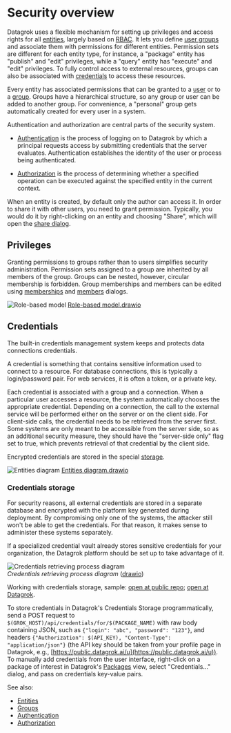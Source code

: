 <!-- TITLE: Security -->
<!-- SUBTITLE: -->

# Security overview

Datagrok uses a flexible mechanism for setting up privileges and access rights for all [entities](../overview/objects.md),
largely based on [RBAC](https://en.wikipedia.org/wiki/Role-based_access_control). 
It lets you define [user groups](../govern/group.md) and associate them 
with permissions for different entities. Permission sets are different for each entity type, for instance, a 
"package" entity has "publish" and "edit" privileges, while a "query" entity has "execute" and "edit" privileges.
To fully control access to external resources, groups can also be associated with 
[credentials](#credentials) to access these resources.  

Every entity has associated permissions that can be granted to a [user](user.md) or to a [group](../govern/group.md).
Groups have a hierarchical structure, so any group or user can be added to another group.
For convenience, a "personal" group gets automatically created for every user in a system.

Authentication and authorization are central parts of the security system.

* [Authentication](authentication.md) is the process of logging on to Datagrok by which a principal 
requests access by submitting credentials that the server evaluates. Authentication establishes the 
identity of the user or process being authenticated.

* [Authorization](authorization.md) is the process of determining whether a specified operation can be executed
against the specified entity in the current context.

When an entity is created, by default only the author can access it. In order to share it with other
users, you need to grant permission. Typically, you would do it by right-clicking on an entity and
choosing "Share", which will open the [share dialog](../collaborate/sharing.md).

## Privileges

Granting permissions to groups rather than to users simplifies security administration. 
Permission sets assigned to a group are inherited by all members of the group. Groups can be nested, however, 
circular membership is forbidden. Group memberships and members can be edited using 
[memberships](edit-group-memberships.md) and [members](edit-group-members.md) dialogs.

![Role-based model](../uploads/security/role-based-model.png "Role-based model")
[Role-based model.drawio](../uploads/security/role-based-model.drawio)

## Credentials

The built-in credentials management system keeps and protects data connections credentials. 

A credential is something that contains sensitive information used to connect to a resource. For database
connections, this is typically a login/password pair. For web services, it is often a token, or a private
key.

Each credential is associated with a group and a connection. When a particular user accesses a resource,
the system automatically chooses the appropriate credential. Depending on a connection, the call to the external
service will be performed either on the server or on the client side. For client-side calls, the credential
needs to be retrieved from the server first. Some systems are only meant to be accessible from the server side,
so as an additional security measure, they should have the "server-side only" flag set to true, which prevents
retrieval of that credential by the client side.     

Encrypted credentials are stored in the special [storage](#credentials-storage). 

![Entities diagram](../uploads/security/credentials-entities-diagram.png "Entities diagram")
[Entities diagram.drawio](../uploads/security/credentials-entities-diagram.drawio)

### Credentials storage

For security reasons, all external credentials are stored in a separate database and encrypted with 
the platform key generated during deployment. By compromising only one of the systems, the attacker still
won't be able to get the credentials. For that reason, it makes sense to administer these systems separately. 

If a specialized credential vault already stores sensitive credentials for your organization, the
Datagrok platform should be set up to take advantage of it. 
 
![Credentials retrieving process diagram](../uploads/security/credentials-fetch-diagram.png "Credentials retrieving process diagram")  
*Credentials retrieving process diagram* ([drawio](../uploads/security/credentials-fetch-diagram.drawio))

Working with credentials storage, sample: [open at public repo](https://github.com/datagrok-ai/public/blob/master/packages/ApiSamples/scripts/misc/package-credentials.js); [open at Datagrok](https://public.datagrok.ai/e/ApiSamples:PackageCredentials).

To store credentials in Datagrok's Credentials Storage programmatically, send a POST request to `$(GROK_HOST)/api/credentials/for/$(PACKAGE_NAME)` with raw body containing JSON, such as `{"login": "abc", "password": "123"}`, and headers `{"Authorization": $(API_KEY), "Content-Type": "application/json"}` (the API key should be taken from your profile page in Datagrok, e.g., [https://public.datagrok.ai/u](https://public.datagrok.ai/u)). To manually add credentials from the user interface, right-click on a package of interest in Datagrok's [Packages](https://public.datagrok.ai/packages) view, select "Credentials..." dialog, and pass on credentials key-value pairs.

See also:
 * [Entities](../overview/objects.md) 
 * [Groups](group.md) 
 * [Authentication](authentication.md) 
 * [Authorization](authorization.md)
